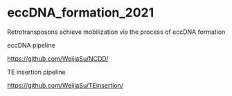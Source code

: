 # eccDNA_formation_2021
Retrotransposons achieve mobilization via the process of eccDNA formation


eccDNA pipeline 

https://github.com/WeijiaSu/NCDD/

TE insertion pipeline


https://github.com/WeijiaSu/TEinsertion/
